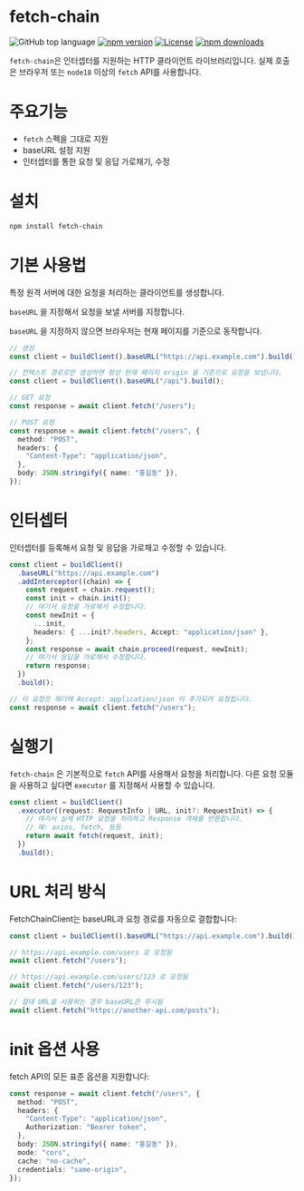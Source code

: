 # fetch-chain

![GitHub top language](https://img.shields.io/github/languages/top/heart-re-up/fetch-chain)
[![npm version](https://img.shields.io/npm/v/fetch-chain.svg)](https://www.npmjs.com/package/fetch-chain)
[![License](https://img.shields.io/npm/l/fetch-chain.svg)](https://github.com/yourusername/fetch-chain/blob/main/LICENSE)
[![npm downloads](https://img.shields.io/npm/dm/fetch-chain.svg)](https://www.npmjs.com/package/fetch-chain)

<!-- [![Build Status](https://github.com/yourusername/fetch-chain/actions/workflows/test.yml/badge.svg)](https://github.com/yourusername/fetch-chain/actions) -->

`fetch-chain`은 인터셉터를 지원하는 HTTP 클라이언트 라이브러리입니다.
실제 호출은 브라우저 또는 `node18` 이상의 `fetch` API를 사용합니다.

# 주요기능

- `fetch` 스펙을 그대로 지원
- baseURL 설정 지원
- 인터셉터를 통한 요청 및 응답 가로채기, 수정

# 설치

```bash
npm install fetch-chain
```

# 기본 사용법

특정 원격 서버에 대한 요청을 처리하는 클라이언트를 생성합니다.

`baseURL` 을 지정해서 요청을 보낼 서버를 지정합니다.

`baseURL` 을 지정하지 않으면 브라우저는 현재 페이지를 기준으로 동작합니다.

```typescript
// 생성
const client = buildClient().baseURL("https://api.example.com").build();

// 컨텍스트 경로로만 생성하면 항상 현재 페이지 origin 을 기준으로 요청을 보냅니다.
const client = buildClient().baseURL("/api").build();

// GET 요청
const response = await client.fetch("/users");

// POST 요청
const response = await client.fetch("/users", {
  method: "POST",
  headers: {
    "Content-Type": "application/json",
  },
  body: JSON.stringify({ name: "홍길동" }),
});
```

# 인터셉터

인터셉터를 등록해서 요청 및 응답을 가로채고 수정할 수 있습니다.

```typescript
const client = buildClient()
  .baseURL("https://api.example.com")
  .addInterceptor((chain) => {
    const request = chain.request();
    const init = chain.init();
    // 여기서 요청을 가로채서 수정합니다.
    const newInit = {
      ...init,
      headers: { ...init?.headers, Accept: "application/json" },
    };
    const response = await chain.proceed(request, newInit);
    // 여기서 응답을 가로채서 수정합니다.
    return response;
  })
  .build();

// 이 요청은 헤더에 Accept: application/json 이 추가되어 요청됩니다.
const response = await client.fetch("/users");
```

# 실행기

`fetch-chain` 은 기본적으로 `fetch` API를 사용해서 요청을 처리합니다.
다른 요청 모듈을 사용하고 싶다면 `executor` 를 지정해서 사용할 수 있습니다.

```typescript
const client = buildClient()
  .executor((request: RequestInfo | URL, init?: RequestInit) => {
    // 여기서 실제 HTTP 요청을 처리하고 Response 객체를 반환합니다.
    // 예: axios, fetch, 등등
    return await fetch(request, init);
  })
  .build();
```

# URL 처리 방식

FetchChainClient는 baseURL과 요청 경로를 자동으로 결합합니다:

```typescript
const client = buildClient().baseURL("https://api.example.com").build();

// https://api.example.com/users 로 요청됨
await client.fetch("/users");

// https://api.example.com/users/123 로 요청됨
await client.fetch("/users/123");

// 절대 URL을 사용하는 경우 baseURL은 무시됨
await client.fetch("https://another-api.com/posts");
```

# init 옵션 사용

fetch API의 모든 표준 옵션을 지원합니다:

```typescript
const response = await client.fetch("/users", {
  method: "POST",
  headers: {
    "Content-Type": "application/json",
    Authorization: "Bearer token",
  },
  body: JSON.stringify({ name: "홍길동" }),
  mode: "cors",
  cache: "no-cache",
  credentials: "same-origin",
});
```
